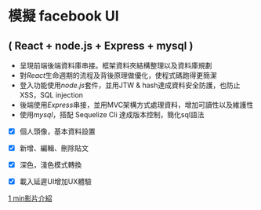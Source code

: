 # 模擬 facebook UI

## ( React + node.js + Express + mysql )

* 呈現前端後端資料庫串接。框架資料夾結構整理以及資料庫規劃
* 對*React*生命週期的流程及背後原理做優化，使程式碼跑得更簡潔
* 登入功能使用*node.js*套件，並用JTW & hash達成資料安全防護，也防止XSS，SQL injection
* 後端使用*Express*串接，並用MVC架構方式處理資料，增加可讀性以及維護性
* 使用*mysql*，搭配 Sequelize Cli 達成版本控制，簡化sql語法

- [x] 個人頭像，基本資料設置
- [x] 新增、編輯、刪除貼文
- [x] 深色，淺色模式轉換
- [x] 載入延遲UI增加UX體驗


[1 min影片介紹](https://stream.new/v/01Z3sj9RjoLPeY5Q5WSgGlxRaMzEr01jhY005ZAtJx4nkI)